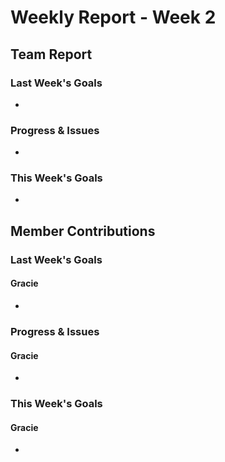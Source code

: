 # Weekly Report - Week 2
## Team Report
### Last Week's Goals
- 

### Progress & Issues
- 

### This Week's Goals
- 

## Member Contributions
### Last Week's Goals
#### Gracie
- 

### Progress & Issues
#### Gracie
- 

### This Week's Goals
#### Gracie
- 
